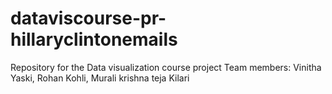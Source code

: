 # dataviscourse-pr-hillaryclintonemails
Repository for the Data visualization course project
Team members: Vinitha Yaski, Rohan Kohli, Murali krishna teja Kilari
